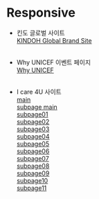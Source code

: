 # Responsive

- 킨도 글로벌 사이트<br />
<a href="https://yunzooolee.github.io/Responsive/kindoh/" target="_blank">KINDOH Global Brand Site</a><br /><br />

- Why UNICEF 이벤트 페이지<br />
<a href="https://yunzooolee.github.io/Responsive/whyunicef/" target="_blank">Why UNICEF</a><br /><br />

- I care 4U 사이트<br />
<a href="https://yunzooolee.github.io/Responsive/Icare4U/" target="_blank">main</a><br />
<a href="https://yunzooolee.github.io/Responsive/Icare4U/case01_main.html" target="_blank">subpage main</a><br />
<a href="https://yunzooolee.github.io/Responsive/Icare4U/case01_sub01.html" target="_blank">subpage01</a><br />
<a href="https://yunzooolee.github.io/Responsive/Icare4U/case01_sub02.html" target="_blank">subpage02</a><br />
<a href="https://yunzooolee.github.io/Responsive/Icare4U/case01_sub03.html" target="_blank">subpage03</a><br />
<a href="https://yunzooolee.github.io/Responsive/Icare4U/case01_sub04.html" target="_blank">subpage04</a><br />
<a href="https://yunzooolee.github.io/Responsive/Icare4U/case01_sub05.html" target="_blank">subpage05</a><br />
<a href="https://yunzooolee.github.io/Responsive/Icare4U/case01_sub06.html" target="_blank">subpage06</a><br />
<a href="https://yunzooolee.github.io/Responsive/Icare4U/case01_sub07.html" target="_blank">subpage07</a><br />
<a href="https://yunzooolee.github.io/Responsive/Icare4U/case01_sub08.html" target="_blank">subpage08</a><br />
<a href="https://yunzooolee.github.io/Responsive/Icare4U/case01_sub09.html" target="_blank">subpage09</a><br />
<a href="https://yunzooolee.github.io/Responsive/Icare4U/case01_sub10.html" target="_blank">subpage10</a><br />
<a href="https://yunzooolee.github.io/Responsive/Icare4U/case01_sub11.html" target="_blank">subpage11</a><br /><br />
